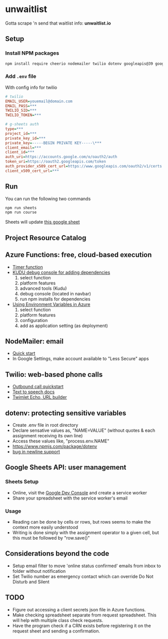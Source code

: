 # unwaitlist

Gotta scrape 'n send that waitlist info: __unwaitlist.io__

## Setup

### Install NPM packages

```bash
npm install require cheerio nodemailer twilio dotenv googleapis@39 google-spreadsheet
```


### Add `.env` file

With config info for twilio

```ini
# twilio
EMAIL_USER=youemail@domain.com
EMAIL_PASS=***
TWILIO_SID=***
TWILIO_TOKEN=***

# g-sheets auth
type=***
project_id=***
private_key_id=***
private_key=-----BEGIN PRIVATE KEY-----\***
client_email=***
client_id=***
auth_uri=https://accounts.google.com/o/oauth2/auth
token_uri=https://oauth2.googleapis.com/token
auth_provider_x509_cert_url=https://www.googleapis.com/oauth2/v1/certs
client_x509_cert_url=***
```



## Run

You can run the following two commands

```bash
npm run sheets
npm run course
```

Sheets will update [this google sheet](https://docs.google.com/spreadsheets/d/1DjsN1HiiS7Iv7lKNucjeoQ6aS0_291JAovZ0LfgOItM/edit?ts=5e121e54)

## Project Resource Catalog

## Azure Functions: free, cloud-based execution

- [Timer function](https://docs.microsoft.com/en-us/azure/azure-functions/functions-bindings-timer)
- [KUDU debug console for adding dependencies](https://blogs.msdn.microsoft.com/benjaminperkins/2014/03/24/using-kudu-with-windows-azure-web-sites/)
    1. select function
    2. platform features
    3. advanced tools (Kudu)
    4. debug console (located in navbar)
    5. run npm installs for dependencies
- [Using Environment Variables in Azure](https://www.freecodecamp.org/news/heres-how-you-can-actually-use-node-environment-variables-8fdf98f53a0a/)
    1. select function
    2. platform features
    3. configuration
    4. add as application setting (as deployment)


## NodeMailer: email

- [Quick start](https://www.w3schools.com/nodejs/nodejs_email.asp)
- In Google Settings, make account available to "Less Secure" apps


## Twilio: web-based phone calls

- [Outbound call quickstart](https://www.twilio.com/docs/voice/quickstart/node?code-sample=code-make-an-outbound-call&code-language=Node.js&code-sdk-version=3.x)
- [Text to speech docs](https://www.twilio.com/docs/voice/twiml/say/text-speech)
- [Twimlet Echo, URL builder](https://www.twilio.com/labs/twimlets/echo)


## dotenv: protecting sensitive variables

- Create .env file in root directory
- Declare sensative values as, "NAME=VALUE" (without quotes & each assignment receiving its own line)
- Access these values like, "process.env.NAME"
- https://www.npmjs.com/package/dotenv
- [bug in newline support](https://github.com/motdotla/dotenv/issues/218#issuecomment-325044380)

## Google Sheets API: user management

### Sheets Setup

- Online, visit the [Google Dev Console](https://console.developers.google.com/apis/dashboard) and create a service worker
- Share your spreadsheet with the service worker's email

### Usage

- Reading can be done by cells or rows, but rows seems to make the context more easily understood
- Writing is done simply with the assignment operator to a given cell, but this must be followed by "row.save()"


## Considerations beyond the code

- Setup email filter to move 'online status confirmed' emails from inbox to folder without notification
- Set Twilio number as emergency contact which can override Do Not Disturb and Silent

## TODO

- Figure out accessing a client secrets json file in Azure functions.
- Make checking spreadsheet separate from request spreadsheet. This will help with multiple class check requests.
- Have the program check if a CRN exists before registering it on the request sheet and sending a confirmation.
